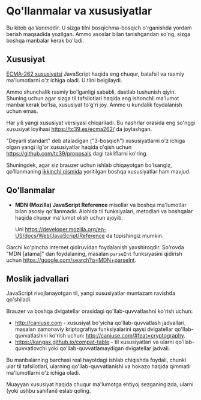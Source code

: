# Qo'llanmalar va xususiyatlar

Bu kitob *qo'llanma*dir. U sizga tilni bosqichma-bosqich o'rganishda yordam berish maqsadida yozilgan. Ammo asoslar bilan tanishgandan so'ng, sizga boshqa manbalar kerak bo'ladi.

## Xususiyat

[ECMA-262 xususiyatsi](https://www.ecma-international.org/publications/standards/Ecma-262.htm) JavaScript haqida eng chuqur, batafsil va rasmiy ma'lumotlarni o'z ichiga oladi. U tilni belgilaydi.

Ammo shunchalik rasmiy bo'lganligi sababli, dastlab tushunish qiyin. Shuning uchun agar sizga til tafsilotlari haqida eng ishonchli ma'lumot manbai kerak bo'lsa, xususiyat to'g'ri joy. Ammo u kundalik foydalanish uchun emas.

Har yili yangi xususiyat versiyasi chiqariladi. Bu nashrlar orasida eng so'nggi xususiyat loyihasi <https://tc39.es/ecma262/> da joylashgan.

"Deyarli standart" deb ataladigan ("3-bosqich") xususiyatlarni o'z ichiga olgan yangi ilg'or xususiyatlar haqida o'qish uchun <https://github.com/tc39/proposals> dagi takliflarni ko'ring.

Shuningdek, agar siz brauzer uchun ishlab chiqayotgan bo'lsangiz, qo'llanmaning [ikkinchi qismida](info:browser-environment) yoritilgan boshqa xususiyatlar ham mavjud.

## Qo'llanmalar

- **MDN (Mozilla) JavaScript Reference** misollar va boshqa ma'lumotlar bilan asosiy qo'llanmadir. Alohida til funksiyalari, metodlari va boshqalar haqida chuqur ma'lumot olish uchun ajoyib.

  Uni <https://developer.mozilla.org/en-US/docs/Web/JavaScript/Reference> da topishingiz mumkin.

Garchi ko'pincha internet qidiruvidan foydalanish yaxshiroqdir. So'rovda "MDN [atama]" dan foydalaning, masalan `parseInt` funksiyasini qidirish uchun <https://google.com/search?q=MDN+parseInt>.

## Moslik jadvallari

JavaScript rivojlanayotgan til, yangi xususiyatlar muntazam ravishda qo'shiladi.

Brauzer va boshqa dvigatellar orasidagi qo'llab-quvvatlashni ko'rish uchun:

- <http://caniuse.com> - xususiyat bo'yicha qo'llab-quvvatlash jadvallari, masalan zamonaviy kriptografiya funksiyalarini qaysi dvigatellar qo'llab-quvvatlashini ko'rish uchun: <http://caniuse.com/#feat=cryptography>.
- <https://kangax.github.io/compat-table> - til xususiyatlari va ularni qo'llab-quvvatlovchi yoki qo'llab-quvvatlamaydigan dvigatellar jadvali.

Bu manbalarning barchasi real hayotdagi ishlab chiqishda foydali, chunki ular til tafsilotlari, ularning qo'llab-quvvatlanishi va hokazo haqida qimmatli ma'lumotlarni o'z ichiga oladi.

Muayyan xususiyat haqida chuqur ma'lumotga ehtiyoj sezganingizda, ularni (yoki ushbu sahifani) eslab qoling.
